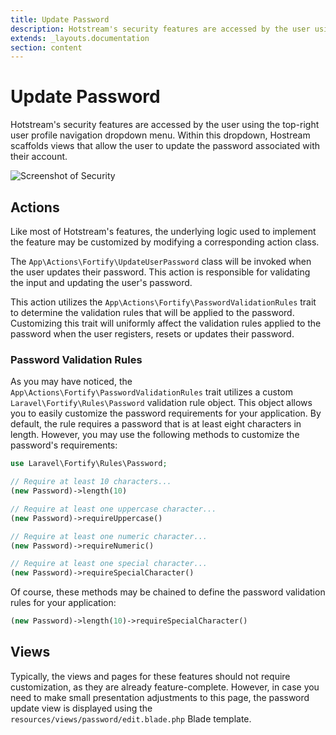 ```yaml
---
title: Update Password
description: Hotstream's security features are accessed by the user using the top-right user profile navigation dropdown menu. Within this dropdown, Hostream scaffolds views that allow the user to update the password associated with their account.
extends: _layouts.documentation
section: content
---
```


# Update Password

Hotstream's security features are accessed by the user using the top-right user profile navigation dropdown menu. Within this dropdown, Hostream scaffolds views that allow the user to update the password associated with their account.

![Screenshot of Security](/assets/img/update-password.png)

## Actions

Like most of Hotstream's features, the underlying logic used to implement the feature may be customized by modifying a corresponding action class.

The `App\Actions\Fortify\UpdateUserPassword` class will be invoked when the user updates their password. This action is responsible for validating the input and updating the user's password.

This action utilizes the `App\Actions\Fortify\PasswordValidationRules` trait to determine the validation rules that will be applied to the password. Customizing this trait will uniformly affect the validation rules applied to the password when the user registers, resets or updates their password.

### Password Validation Rules

As you may have noticed, the `App\Actions\Fortify\PasswordValidationRules` trait utilizes a custom `Laravel\Fortify\Rules\Password` validation rule object. This object allows you to easily customize the password requirements for your application. By default, the rule requires a password that is at least eight characters in length. However, you may use the following methods to customize the password's requirements:

```php
use Laravel\Fortify\Rules\Password;

// Require at least 10 characters...
(new Password)->length(10)

// Require at least one uppercase character...
(new Password)->requireUppercase()

// Require at least one numeric character...
(new Password)->requireNumeric()

// Require at least one special character...
(new Password)->requireSpecialCharacter()
```

Of course, these methods may be chained to define the password validation rules for your application:

```php
(new Password)->length(10)->requireSpecialCharacter()
```

## Views

Typically, the views and pages for these features should not require customization, as they are already feature-complete. However, in case you need to make small presentation adjustments to this page, the password update view is displayed using the `resources/views/password/edit.blade.php` Blade template.
